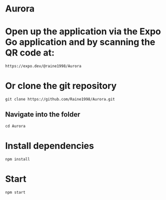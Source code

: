 # Aurora

# Open up the application via the Expo Go application and by scanning the QR code at:

    https://expo.dev/@raine1998/Aurora

# Or clone the git repository

    git clone https://github.com/Raine1998/Aurora.git

## Navigate into the folder

    cd Aurora

# Install dependencies

    npm install

# Start

    npm start
